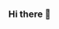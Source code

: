 ### Hi there 👋

<!--
**inductor69/inductor69** is a ✨ _special_ ✨ repository because its `README.md` (this file) appears on your GitHub profile.

1st Year Undergraduate at IIT Delhi 🔭 pursuing a Major degree in Production and Industrial Engineering in the Mechanical department.🌱
My main tech stack is Native Android Development, Flutter Framework, TypeScript, NodeJS, MongoDB, Firebase, GraphQL, and ReactJS.👯
I'm in the early days of my journey to become a successful entrepreneur and Java and Python are my go-to for building everything, ⚡ but I really like JS and it dominates most of my daily work now. 💬📫👋
